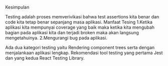 Kesimpulan

Testing adalah proses memverivikasi bahwa test assertions kita benar dan code kita tetap benar sepanjang masa aplikasi.
Manfaat Tesing
1.Ketika aplikasi kita mempunyai coverage yang baik maka ketika kita mengubah bagian pada aplikasi kita dan terjadi broken maka akan langsung mengetahuinya.
2.Mengurangi bug pada aplikasi.

Ada dua kategori testing yaitu Rendering component trees serta dengan menjalankaan aplikasi lengkap. Rekomendasi tool testing yang pertama
Jest dan yang kedua React Testing Library.
